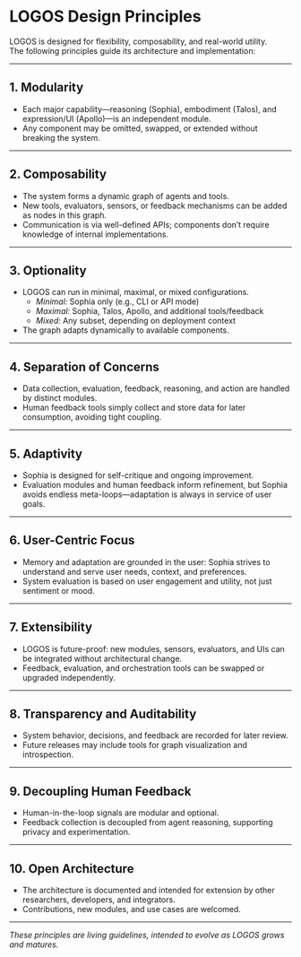# LOGOS Design Principles

LOGOS is designed for flexibility, composability, and real-world utility.  
The following principles guide its architecture and implementation:

---

## 1. Modularity

- Each major capability—reasoning (Sophia), embodiment (Talos), and expression/UI (Apollo)—is an independent module.
- Any component may be omitted, swapped, or extended without breaking the system.

---

## 2. Composability

- The system forms a dynamic graph of agents and tools.
- New tools, evaluators, sensors, or feedback mechanisms can be added as nodes in this graph.
- Communication is via well-defined APIs; components don’t require knowledge of internal implementations.

---

## 3. Optionality

- LOGOS can run in minimal, maximal, or mixed configurations.
    - *Minimal:* Sophia only (e.g., CLI or API mode)
    - *Maximal:* Sophia, Talos, Apollo, and additional tools/feedback
    - *Mixed:* Any subset, depending on deployment context
- The graph adapts dynamically to available components.

---

## 4. Separation of Concerns

- Data collection, evaluation, feedback, reasoning, and action are handled by distinct modules.
- Human feedback tools simply collect and store data for later consumption, avoiding tight coupling.

---

## 5. Adaptivity

- Sophia is designed for self-critique and ongoing improvement.
- Evaluation modules and human feedback inform refinement, but Sophia avoids endless meta-loops—adaptation is always in service of user goals.

---

## 6. User-Centric Focus

- Memory and adaptation are grounded in the user: Sophia strives to understand and serve user needs, context, and preferences.
- System evaluation is based on user engagement and utility, not just sentiment or mood.

---

## 7. Extensibility

- LOGOS is future-proof: new modules, sensors, evaluators, and UIs can be integrated without architectural change.
- Feedback, evaluation, and orchestration tools can be swapped or upgraded independently.

---

## 8. Transparency and Auditability

- System behavior, decisions, and feedback are recorded for later review.
- Future releases may include tools for graph visualization and introspection.

---

## 9. Decoupling Human Feedback

- Human-in-the-loop signals are modular and optional.
- Feedback collection is decoupled from agent reasoning, supporting privacy and experimentation.

---

## 10. Open Architecture

- The architecture is documented and intended for extension by other researchers, developers, and integrators.
- Contributions, new modules, and use cases are welcomed.

---

*These principles are living guidelines, intended to evolve as LOGOS grows and matures.*
